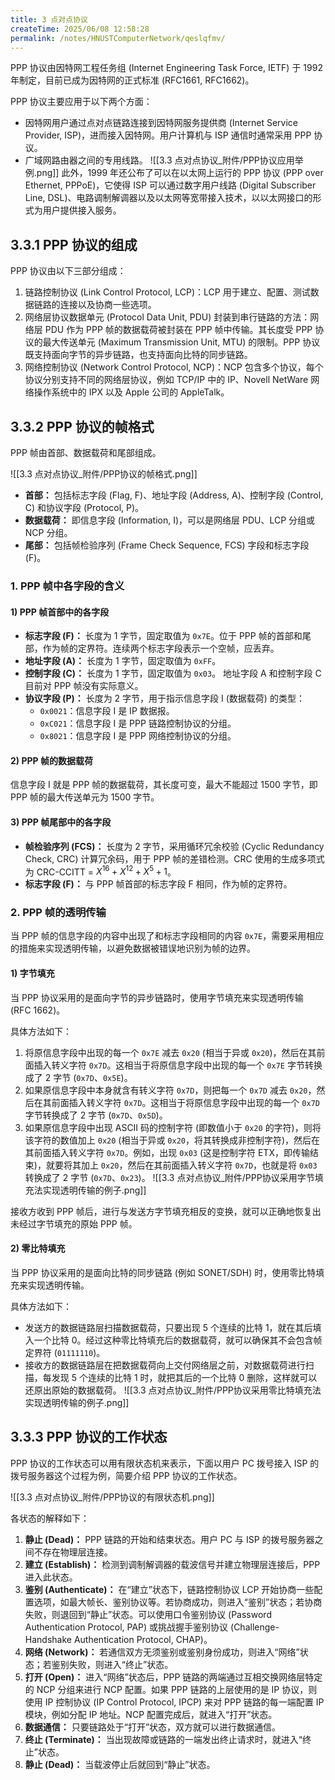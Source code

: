 ```yaml
---
title: 3 点对点协议
createTime: 2025/06/08 12:58:28
permalink: /notes/HNUSTComputerNetwork/qeslqfmv/
---
```

PPP 协议由因特网工程任务组 (Internet Engineering Task Force, IETF) 于 1992 年制定，目前已成为因特网的正式标准 (RFC1661, RFC1662)。

PPP 协议主要应用于以下两个方面：

* 因特网用户通过点对点链路连接到因特网服务提供商 (Internet Service Provider, ISP)，进而接入因特网。用户计算机与 ISP 通信时通常采用 PPP 协议。
* 广域网路由器之间的专用线路。
![[3.3 点对点协议_附件/PPP协议应用举例.png]]
此外，1999 年还公布了可以在以太网上运行的 PPP 协议 (PPP over Ethernet, PPPoE)，它使得 ISP 可以通过数字用户线路 (Digital Subscriber Line, DSL)、电路调制解调器以及以太网等宽带接入技术，以以太网接口的形式为用户提供接入服务。

## 3.3.1 PPP 协议的组成

PPP 协议由以下三部分组成：

1.  链路控制协议 (Link Control Protocol, LCP)：LCP 用于建立、配置、测试数据链路的连接以及协商一些选项。
2.  网络层协议数据单元 (Protocol Data Unit, PDU) 封装到串行链路的方法：网络层 PDU 作为 PPP 帧的数据载荷被封装在 PPP 帧中传输。其长度受 PPP 协议的最大传送单元 (Maximum Transmission Unit, MTU) 的限制。PPP 协议既支持面向字节的异步链路，也支持面向比特的同步链路。
3.  网络控制协议 (Network Control Protocol, NCP)：NCP 包含多个协议，每个协议分别支持不同的网络层协议，例如 TCP/IP 中的 IP、Novell NetWare 网络操作系统中的 IPX 以及 Apple 公司的 AppleTalk。

## 3.3.2 PPP 协议的帧格式

PPP 帧由首部、数据载荷和尾部组成。

![[3.3 点对点协议_附件/PPP协议的帧格式.png]]

*   **首部：** 包括标志字段 (Flag, F)、地址字段 (Address, A)、控制字段 (Control, C) 和协议字段 (Protocol, P)。
*   **数据载荷：** 即信息字段 (Information, I)，可以是网络层 PDU、LCP 分组或 NCP 分组。
*   **尾部：** 包括帧检验序列 (Frame Check Sequence, FCS) 字段和标志字段 (F)。

### 1. PPP 帧中各字段的含义

#### 1) PPP 帧首部中的各字段

*   **标志字段 (F)：** 长度为 1 字节，固定取值为 `0x7E`。位于 PPP 帧的首部和尾部，作为帧的定界符。连续两个标志字段表示一个空帧，应丢弃。
*   **地址字段 (A)：** 长度为 1 字节，固定取值为 `0xFF`。
*   **控制字段 (C)：** 长度为 1 字节，固定取值为 `0x03`。
    地址字段 A 和控制字段 C 目前对 PPP 帧没有实际意义。
*   **协议字段 (P)：** 长度为 2 字节，用于指示信息字段 I (数据载荷) 的类型：
    *   `0x0021`：信息字段 I 是 IP 数据报。
    *   `0xC021`：信息字段 I 是 PPP 链路控制协议的分组。
    *   `0x8021`：信息字段 I 是 PPP 网络控制协议的分组。

#### 2) PPP 帧的数据载荷

信息字段 I 就是 PPP 帧的数据载荷，其长度可变，最大不能超过 1500 字节，即 PPP 帧的最大传送单元为 1500 字节。

#### 3) PPP 帧尾部中的各字段

*   **帧检验序列 (FCS)：** 长度为 2 字节，采用循环冗余校验 (Cyclic Redundancy Check, CRC) 计算冗余码，用于 PPP 帧的差错检测。CRC 使用的生成多项式为 CRC-CCITT = $X^{16} + X^{12} + X^{5} + 1$。
*   **标志字段 (F)：** 与 PPP 帧首部的标志字段 F 相同，作为帧的定界符。

### 2. PPP 帧的透明传输

当 PPP 帧的信息字段的内容中出现了和标志字段相同的内容 `0x7E`，需要采用相应的措施来实现透明传输，以避免数据被错误地识别为帧的边界。

#### 1) 字节填充

当 PPP 协议采用的是面向字节的异步链路时，使用字节填充来实现透明传输 (RFC 1662)。

具体方法如下：

1.  将原信息字段中出现的每一个 `0x7E` 减去 `0x20` (相当于异或 `0x20`)，然后在其前面插入转义字符 `0x7D`。这相当于将原信息字段中出现的每一个 `0x7E` 字节转换成了 2 字节 (`0x7D`、`0x5E`)。
2.  如果原信息字段中本身就含有转义字符 `0x7D`，则把每一个 `0x7D` 减去 `0x20`，然后在其前面插入转义字符 `0x7D`。这相当于将原信息字段中出现的每一个 `0x7D` 字节转换成了 2 字节 (`0x7D`、`0x5D`)。
3.  如果原信息字段中出现 ASCII 码的控制字符 (即数值小于 `0x20` 的字符)，则将该字符的数值加上 `0x20` (相当于异或 `0x20`，将其转换成非控制字符)，然后在其前面插入转义字符 `0x7D`。例如，出现 `0x03` (这是控制字符 ETX，即传输结束)，就要将其加上 `0x20`，然后在其前面插入转义字符 `0x7D`，也就是将 `0x03` 转换成了 2 字节 (`0x7D`、`0x23`)。
![[3.3 点对点协议_附件/PPP协议采用字节填充法实现透明传输的例子.png]]

接收方收到 PPP 帧后，进行与发送方字节填充相反的变换，就可以正确地恢复出未经过字节填充的原始 PPP 帧。

#### 2) 零比特填充

当 PPP 协议采用的是面向比特的同步链路 (例如 SONET/SDH) 时，使用零比特填充来实现透明传输。

具体方法如下：

* 发送方的数据链路层扫描数据载荷，只要出现 5 个连续的比特 1，就在其后填入一个比特 0。经过这种零比特填充后的数据载荷，就可以确保其不会包含帧定界符 (`01111110`)。
* 接收方的数据链路层在把数据载荷向上交付网络层之前，对数据载荷进行扫描，每发现 5 个连续的比特 1 时，就把其后的一个比特 0 删除，这样就可以还原出原始的数据载荷。
![[3.3 点对点协议_附件/PPP协议采用零比特填充法实现透明传输的例子.png]]

## 3.3.3 PPP 协议的工作状态

PPP 协议的工作状态可以用有限状态机来表示，下面以用户 PC 拨号接入 ISP 的拨号服务器这个过程为例，简要介绍 PPP 协议的工作状态。

![[3.3 点对点协议_附件/PPP协议的有限状态机.png]]

各状态的解释如下：

1.  **静止 (Dead)：** PPP 链路的开始和结束状态。用户 PC 与 ISP 的拨号服务器之间不存在物理层连接。
2.  **建立 (Establish)：** 检测到调制解调器的载波信号并建立物理层连接后，PPP 进入此状态。
3.  **鉴别 (Authenticate)：** 在“建立”状态下，链路控制协议 LCP 开始协商一些配置选项，如最大帧长、鉴别协议等。若协商成功，则进入“鉴别”状态；若协商失败，则退回到“静止”状态。可以使用口令鉴别协议 (Password Authentication Protocol, PAP) 或挑战握手鉴别协议 (Challenge-Handshake Authentication Protocol, CHAP)。
4.  **网络 (Network)：** 若通信双方无须鉴别或鉴别身份成功，则进入“网络”状态；若鉴别失败，则进入“终止”状态。
5.  **打开 (Open)：** 进入“网络”状态后，PPP 链路的两端通过互相交换网络层特定的 NCP 分组来进行 NCP 配置。如果 PPP 链路的上层使用的是 IP 协议，则使用 IP 控制协议 (IP Control Protocol, IPCP) 来对 PPP 链路的每一端配置 IP 模块，例如分配 IP 地址。NCP 配置完成后，就进入“打开”状态。
6.  **数据通信：** 只要链路处于“打开”状态，双方就可以进行数据通信。
7.  **终止 (Terminate)：** 当出现故障或链路的一端发出终止请求时，就进入“终止”状态。
8.  **静止 (Dead)：** 当载波停止后就回到“静止”状态。
